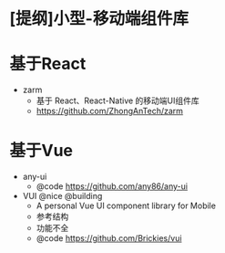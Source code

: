 # [提纲]小型-移动端组件库



# 基于React

- zarm
  - 基于 React、React-Native 的移动端UI组件库
  - https://github.com/ZhongAnTech/zarm

# 基于Vue

- any-ui
  - @code https://github.com/any86/any-ui
- VUI @nice @building
  - A personal Vue UI component library for Mobile
  - 参考结构
  - 功能不全
  - @code https://github.com/Brickies/vui
